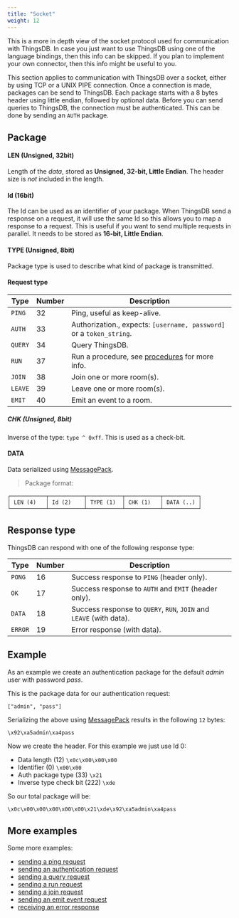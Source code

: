 ```yaml
---
title: "Socket"
weight: 12
---
```


This is a more in depth view of the socket protocol used for communication with ThingsDB.
In case you just want to use ThingsDB using one of the language bindings, then this
info can be skipped. If you plan to implement your own connector, then this info might
be useful to you.

This section applies to communication with ThingsDB over a socket, either by using TCP or a UNIX PIPE connection.
Once a connection is made, packages can be send to ThingsDB. Each package starts
with a 8 bytes header using little endian, followed by optional data. Before you can
send queries to ThingsDB, the connection must be authenticated. This can be done by
sending an `AUTH` package.

## Package

#### LEN (Unsigned, 32bit)

Length of the *data*, stored as **Unsigned, 32-bit, Little Endian**. The header size is *not* included in the length.

#### Id (16bit)

The Id can be used as an identifier of your package. When ThingsDB send a response
on a request, it will use the same Id so this allows you to map a response to a
request. This is useful if you want to send multiple requests in parallel.
It needs to be stored as **16-bit, Little Endian**.

#### TYPE (Unsigned, 8bit)

Package type is used to describe what kind of package is transmitted.

#### Request type

Type      | Number | Description
----------| -----| -----------
`PING`    | 32 | Ping, useful as keep-alive.
`AUTH`    | 33 | Authorization., expects: `[username, password]` or a `token_string`.
`QUERY`   | 34 | Query ThingsDB.
`RUN`     | 37 | Run a procedure, see [procedures](../../procedures-api) for more info.
`JOIN`    | 38 | Join one or more room(s).
`LEAVE`   | 39 | Leave one or more room(s).
`EMIT`    | 40 | Emit an event to a room.

##### CHK (Unsigned, 8bit)

Inverse of the type: `type ^ 0xff`. This is used as a check-bit.

#### DATA

Data serialized using [MessagePack](https://msgpack.org).

> Package format:

```none
┌───────────┬───────────┬───────────┬───────────┬───────────┐
│ LEN (4)   │ Id (2)    │ TYPE (1)  │ CHK (1)   │ DATA (..) │
└───────────┴───────────┴───────────┴───────────┴───────────┘
```

## Response type

ThingsDB can respond with one of the following response type:

Type | Number | Description
--------| -----| -----------
`PONG`  | 16 | Success response to `PING` (header only).
`OK`    | 17 | Success response to `AUTH` and `EMIT` (header only).
`DATA`  | 18 | Success response to `QUERY`, `RUN`, `JOIN` and `LEAVE` (with data).
`ERROR` | 19 | Error response (with data).

## Example

As an example we create an authentication package for the default *admin* user with password *pass*.

This is the package data for our authentication request:

`["admin", "pass"]`

Serializing the above using [MessagePack](https://msgpack.org) results in the following `12` bytes:

`\x92\xa5admin\xa4pass`

Now we create the header. For this example we just use Id 0:

- Data length (12) `\x0c\x00\x00\x00`
- Identifier (0) `\x00\x00`
- Auth package type (33) `\x21`
- Inverse type check bit (222) `\xde`

So our total package will be:

`\x0c\x00\x00\x00\x00\x00\x21\xde\x92\xa5admin\xa4pass`

## More examples

Some more examples:

- [sending a ping request](./ping)
- [sending an authentication request](./auth)
- [sending a query request](./query)
- [sending a run request](./run)
- [sending a join request](./join)
- [sending an emit event request](./emit)
- [receiving an error response](./error-response)
